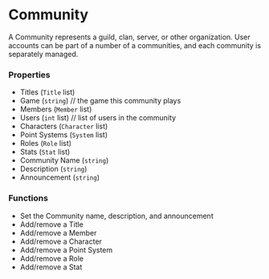 # Community

A Community represents a guild, clan, server, or other organization. User accounts can be part of a number of a communities, and each community is separately managed.

### Properties
* Titles (`Title` list)
* Game (`string`)  // the game this community plays
* Members (`Member` list)
* Users (`int` list)  // list of users in the community
* Characters (`Character` list)
* Point Systems (`System` list)
* Roles (`Role` list)
* Stats (`Stat` list)
* Community Name (`string`)
* Description (`string`)
* Announcement (`string`)

### Functions
* Set the Community name, description, and announcement
* Add/remove a Title
* Add/remove a Member
* Add/remove a Character
* Add/remove a Point System
* Add/remove a Role
* Add/remove a Stat
